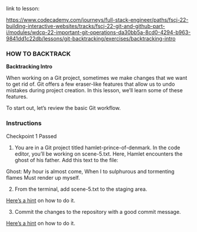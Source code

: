 link to lesson:

https://www.codecademy.com/journeys/full-stack-engineer/paths/fscj-22-building-interactive-websites/tracks/fscj-22-git-and-github-part-i/modules/wdcp-22-important-git-operations-da30bb5a-8cd0-4294-b963-9841dd1c22db/lessons/git-backtracking/exercises/backtracking-intro


### HOW TO BACKTRACK

**Backtracking Intro**

When working on a Git project, sometimes we make changes that we want to get rid of. Git offers a few eraser-like features that allow us to undo mistakes during project creation. In this lesson, we’ll learn some of these features.

To start out, let’s review the basic Git workflow.


### Instructions

Checkpoint 1 Passed
1. You are in a Git project titled hamlet-prince-of-denmark. In the code editor, you’ll be working on scene-5.txt. Here, Hamlet encounters the ghost of his father. Add this text to the file:

Ghost: 
My hour is almost come,
When I to sulphurous and tormenting flames
Must render up myself.


2. From the terminal, add scene-5.txt to the staging area.

[Here’s a hint](https://www.codecademy.com/courses/learn-git/lessons/git-workflow/exercises/git-add) on how to do it.

3. Commit the changes to the repository with a good commit message.

[Here’s a hint](https://www.codecademy.com/courses/learn-git/lessons/git-workflow/exercises/git-commit) on how to do it.

